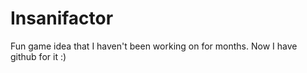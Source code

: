 # Insanifactor

Fun game idea that I haven't been working on for months.
Now I have github for it :)
